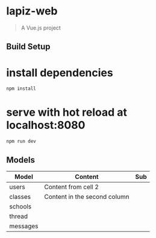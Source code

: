 # lapiz-web

> A Vue.js project

## Build Setup


# install dependencies
`npm install`

# serve with hot reload at localhost:8080
`npm run dev`


## Models

Model        | Content       | Sub
------------ | ------------- | ------------ 
users        | Content from cell 2
classes      | Content in the second column
schools      |
thread       |
messages     |

